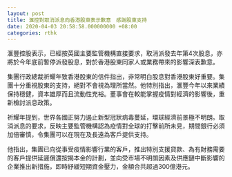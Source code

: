 ```yaml
---
layout: post
title: 滙控對取消派息向香港股東表示歉意　感謝股東支持
date: 2020-04-03 20:58:58.000000000 +08:00
categories: rthk
---
```


滙豐控股表示，已經按英國主要監管機構直接要求，取消派發去年第4次股息，亦將於今年底前暫停派發股息，對於香港股東同家人或業務帶來的影響深表歉意。

集團行政總裁祈耀年致香港股東的信件指出，非常明白股息對香港股東好重要。集團十分重視股東的支持，絕對不會視為理所當然。他特別指出，滙豐今年以來業績保持穩健，資本雄厚而且流動性充裕。董事會在較能掌握疫情對經濟的影響後，重新檢討派息政策。

祈耀年提到，世界各國正努力遏止新型冠狀病毒蔓延，環球經濟前景極不明朗。取消派息的要求，反映主要監管機構認為疫情對全球的打擊前所未見，期間銀行必須加倍審慎，令集團可以在現在及長遠為客戶提供支持。

他指出，集團已向從事受疫情影響行業的客戶，推出特別支援貸款、為有財務需要的客戶提供延遲償還按揭本金的計劃，並向受市場不明朗因素及供應鏈中斷影響的企業推出新措施，即時紓緩短期資金壓力，金額合共超過300億港元。

